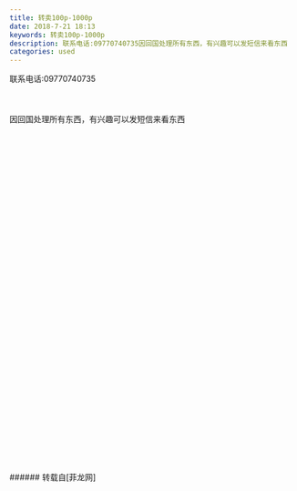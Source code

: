 ```yaml
---
title: 转卖100p-1000p
date: 2018-7-21 18:13
keywords: 转卖100p-1000p
description: 联系电话:09770740735因回国处理所有东西，有兴趣可以发短信来看东西
categories: used
---
```

<td class="t_f" id="postmessage_1536193">

联系电话:09770740735<br/>
<br/>
<br/>
<br/>
因回国处理所有东西，有兴趣可以发短信来看东西<br/>
<br/>
<br/>
<br/>
<br/>
<br/>
<img alt="" border="0" class="zoom" data-cf-modified-eace72d08ea69b3802803b6d-="" file="http://www.flw.ph/data/appbyme/upload/image/201807/21/CAEvQTugLa4A.jpg" id="aimg_SQIvD" lazyloadthumb="1" onclick="" onmouseover="" src="http://www.flw.ph/data/appbyme/upload/image/201807/21/CAEvQTugLa4A.jpg"/><br/>
<br/>
<img alt="" border="0" class="zoom" data-cf-modified-eace72d08ea69b3802803b6d-="" file="http://www.flw.ph/data/appbyme/upload/image/201807/21/657W8eKffhJM.jpg" id="aimg_MqWE5" lazyloadthumb="1" onclick="" onmouseover="" src="http://www.flw.ph/data/appbyme/upload/image/201807/21/657W8eKffhJM.jpg"/><br/>
<br/>
<img alt="" border="0" class="zoom" data-cf-modified-eace72d08ea69b3802803b6d-="" file="http://www.flw.ph/data/appbyme/upload/image/201807/21/9D3TKJk7lxeh.jpg" id="aimg_wG9hf" lazyloadthumb="1" onclick="" onmouseover="" src="http://www.flw.ph/data/appbyme/upload/image/201807/21/9D3TKJk7lxeh.jpg"/><br/>
<br/>
<img alt="" border="0" class="zoom" data-cf-modified-eace72d08ea69b3802803b6d-="" file="http://www.flw.ph/data/appbyme/upload/image/201807/21/KQV0Sfpakm1w.jpg" id="aimg_i3HlS" lazyloadthumb="1" onclick="" onmouseover="" src="http://www.flw.ph/data/appbyme/upload/image/201807/21/KQV0Sfpakm1w.jpg"/><br/>
<br/>
<img alt="" border="0" class="zoom" data-cf-modified-eace72d08ea69b3802803b6d-="" file="http://www.flw.ph/data/appbyme/upload/image/201807/21/PJq5mXrYtBOI.jpg" id="aimg_PUsGq" lazyloadthumb="1" onclick="" onmouseover="" src="http://www.flw.ph/data/appbyme/upload/image/201807/21/PJq5mXrYtBOI.jpg"/><br/>
<br/>
<img alt="" border="0" class="zoom" data-cf-modified-eace72d08ea69b3802803b6d-="" file="http://www.flw.ph/data/appbyme/upload/image/201807/21/mKdqqUxHTL0p.jpg" id="aimg_K3wK5" lazyloadthumb="1" onclick="" onmouseover="" src="http://www.flw.ph/data/appbyme/upload/image/201807/21/mKdqqUxHTL0p.jpg"/><br/>
<br/>
<img alt="" border="0" class="zoom" data-cf-modified-eace72d08ea69b3802803b6d-="" file="http://www.flw.ph/data/appbyme/upload/image/201807/21/zeqSO2LXnrrF.jpg" id="aimg_q9NqU" lazyloadthumb="1" onclick="" onmouseover="" src="http://www.flw.ph/data/appbyme/upload/image/201807/21/zeqSO2LXnrrF.jpg"/><br/>
<br/>
<img alt="" border="0" class="zoom" data-cf-modified-eace72d08ea69b3802803b6d-="" file="http://www.flw.ph/data/appbyme/upload/image/201807/21/4lSOM7N41QHh.jpg" id="aimg_zP34K" lazyloadthumb="1" onclick="" onmouseover="" src="http://www.flw.ph/data/appbyme/upload/image/201807/21/4lSOM7N41QHh.jpg"/><br/>
<br/>
<img alt="" border="0" class="zoom" data-cf-modified-eace72d08ea69b3802803b6d-="" file="http://www.flw.ph/data/appbyme/upload/image/201807/21/lMAaqeiTzZjd.jpg" id="aimg_Jofm4" lazyloadthumb="1" onclick="" onmouseover="" src="http://www.flw.ph/data/appbyme/upload/image/201807/21/lMAaqeiTzZjd.jpg"/><br/>
<br/>
<img alt="" border="0" class="zoom" data-cf-modified-eace72d08ea69b3802803b6d-="" file="http://www.flw.ph/data/appbyme/upload/image/201807/21/ehhGPCclR3P1.jpg" id="aimg_e1tZo" lazyloadthumb="1" onclick="" onmouseover="" src="http://www.flw.ph/data/appbyme/upload/image/201807/21/ehhGPCclR3P1.jpg"/><br/>
<br/>
<img alt="" border="0" class="zoom" data-cf-modified-eace72d08ea69b3802803b6d-="" file="http://www.flw.ph/data/appbyme/upload/image/201807/21/TFtmJ7OPc38d.jpg" id="aimg_n4Z5h" lazyloadthumb="1" onclick="" onmouseover="" src="http://www.flw.ph/data/appbyme/upload/image/201807/21/TFtmJ7OPc38d.jpg"/><br/>
<br/>
<img alt="" border="0" class="zoom" data-cf-modified-eace72d08ea69b3802803b6d-="" file="http://www.flw.ph/data/appbyme/upload/image/201807/21/PTlV1h5qULQF.jpg" id="aimg_t4mWl" lazyloadthumb="1" onclick="" onmouseover="" src="http://www.flw.ph/data/appbyme/upload/image/201807/21/PTlV1h5qULQF.jpg"/><br/>
<br/>
<img alt="" border="0" class="zoom" data-cf-modified-eace72d08ea69b3802803b6d-="" file="http://www.flw.ph/data/appbyme/upload/image/201807/21/vXkwiYvdAxhe.jpg" id="aimg_KXziy" lazyloadthumb="1" onclick="" onmouseover="" src="http://www.flw.ph/data/appbyme/upload/image/201807/21/vXkwiYvdAxhe.jpg"/><br/>
<br/>
<img alt="" border="0" class="zoom" data-cf-modified-eace72d08ea69b3802803b6d-="" file="http://www.flw.ph/data/appbyme/upload/image/201807/21/AQnfyZNw3F7V.jpg" id="aimg_G5g4D" lazyloadthumb="1" onclick="" onmouseover="" src="http://www.flw.ph/data/appbyme/upload/image/201807/21/AQnfyZNw3F7V.jpg"/><br/>
<br/>
<img alt="" border="0" class="zoom" data-cf-modified-eace72d08ea69b3802803b6d-="" file="http://www.flw.ph/data/appbyme/upload/image/201807/21/6VxJGA6oZ2xL.jpg" id="aimg_vsg4i" lazyloadthumb="1" onclick="" onmouseover="" src="http://www.flw.ph/data/appbyme/upload/image/201807/21/6VxJGA6oZ2xL.jpg"/><br/>
<br/>
<img alt="" border="0" class="zoom" data-cf-modified-eace72d08ea69b3802803b6d-="" file="http://www.flw.ph/data/appbyme/upload/image/201807/21/G7wR9sVvBbGk.jpg" id="aimg_xUsPz" lazyloadthumb="1" onclick="" onmouseover="" src="http://www.flw.ph/data/appbyme/upload/image/201807/21/G7wR9sVvBbGk.jpg"/><br/>
<br/>
<img alt="" border="0" class="zoom" data-cf-modified-eace72d08ea69b3802803b6d-="" file="http://www.flw.ph/data/appbyme/upload/image/201807/21/l7O3m5IUog13.jpg" id="aimg_Tv56H" lazyloadthumb="1" onclick="" onmouseover="" src="http://www.flw.ph/data/appbyme/upload/image/201807/21/l7O3m5IUog13.jpg"/><br/>
<br/>
<img alt="" border="0" class="zoom" data-cf-modified-eace72d08ea69b3802803b6d-="" file="http://www.flw.ph/data/appbyme/upload/image/201807/21/gtNRzXSNc4v4.jpg" id="aimg_tH457" lazyloadthumb="1" onclick="" onmouseover="" src="http://www.flw.ph/data/appbyme/upload/image/201807/21/gtNRzXSNc4v4.jpg"/><br/>
<br/>
<img alt="" border="0" class="zoom" data-cf-modified-eace72d08ea69b3802803b6d-="" file="http://www.flw.ph/data/appbyme/upload/image/201807/21/6cUvWJJfwVgl.jpg" id="aimg_YP449" lazyloadthumb="1" onclick="" onmouseover="" src="http://www.flw.ph/data/appbyme/upload/image/201807/21/6cUvWJJfwVgl.jpg"/><br/>
<br/>
<img alt="" border="0" class="zoom" data-cf-modified-eace72d08ea69b3802803b6d-="" file="http://www.flw.ph/data/appbyme/upload/image/201807/21/qUq0NmQbgyAJ.jpg" id="aimg_p7oda" lazyloadthumb="1" onclick="" onmouseover="" src="http://www.flw.ph/data/appbyme/upload/image/201807/21/qUq0NmQbgyAJ.jpg"/><br/>
<br/>
<img alt="" border="0" class="zoom" data-cf-modified-eace72d08ea69b3802803b6d-="" file="http://www.flw.ph/data/appbyme/upload/image/201807/21/9zyL4ddqdvPA.jpg" id="aimg_fR7KK" lazyloadthumb="1" onclick="" onmouseover="" src="http://www.flw.ph/data/appbyme/upload/image/201807/21/9zyL4ddqdvPA.jpg"/><br/>
<br/>
<img alt="" border="0" class="zoom" data-cf-modified-eace72d08ea69b3802803b6d-="" file="http://www.flw.ph/data/appbyme/upload/image/201807/21/ARWGpEZw7dku.jpg" id="aimg_yynCa" lazyloadthumb="1" onclick="" onmouseover="" src="http://www.flw.ph/data/appbyme/upload/image/201807/21/ARWGpEZw7dku.jpg"/><br/>
<br/>
<img alt="" border="0" class="zoom" data-cf-modified-eace72d08ea69b3802803b6d-="" file="http://www.flw.ph/data/appbyme/upload/image/201807/21/04JvVInoee9Z.jpg" id="aimg_qd4WL" lazyloadthumb="1" onclick="" onmouseover="" src="http://www.flw.ph/data/appbyme/upload/image/201807/21/04JvVInoee9Z.jpg"/><br/>
<br/>
<img alt="" border="0" class="zoom" data-cf-modified-eace72d08ea69b3802803b6d-="" file="http://www.flw.ph/data/appbyme/upload/image/201807/21/zy7ZI6ivqZ5S.jpg" id="aimg_trWpb" lazyloadthumb="1" onclick="" onmouseover="" src="http://www.flw.ph/data/appbyme/upload/image/201807/21/zy7ZI6ivqZ5S.jpg"/><br/>
<br/>
<img alt="" border="0" class="zoom" data-cf-modified-eace72d08ea69b3802803b6d-="" file="http://www.flw.ph/data/appbyme/upload/image/201807/21/yXcqZBDBGgEz.jpg" id="aimg_ba5Xb" lazyloadthumb="1" onclick="" onmouseover="" src="http://www.flw.ph/data/appbyme/upload/image/201807/21/yXcqZBDBGgEz.jpg"/><br/>
<br/>
<img alt="" border="0" class="zoom" data-cf-modified-eace72d08ea69b3802803b6d-="" file="http://www.flw.ph/data/appbyme/upload/image/201807/21/oWD0d8wi4miY.jpg" id="aimg_uR9f5" lazyloadthumb="1" onclick="" onmouseover="" src="http://www.flw.ph/data/appbyme/upload/image/201807/21/oWD0d8wi4miY.jpg"/><br/>
<br/>
<img alt="" border="0" class="zoom" data-cf-modified-eace72d08ea69b3802803b6d-="" file="http://www.flw.ph/data/appbyme/upload/image/201807/21/R9CbJjN86swQ.jpg" id="aimg_nsixi" lazyloadthumb="1" onclick="" onmouseover="" src="http://www.flw.ph/data/appbyme/upload/image/201807/21/R9CbJjN86swQ.jpg"/><br/>
<br/>
<img alt="" border="0" class="zoom" data-cf-modified-eace72d08ea69b3802803b6d-="" file="http://www.flw.ph/data/appbyme/upload/image/201807/21/YKip0ZcbRFzZ.jpg" id="aimg_dYkrW" lazyloadthumb="1" onclick="" onmouseover="" src="http://www.flw.ph/data/appbyme/upload/image/201807/21/YKip0ZcbRFzZ.jpg"/><br/>
<br/>
<img alt="" border="0" class="zoom" data-cf-modified-eace72d08ea69b3802803b6d-="" file="http://www.flw.ph/data/appbyme/upload/image/201807/21/cGWh1DPPQwDO.jpg" id="aimg_YUMLi" lazyloadthumb="1" onclick="" onmouseover="" src="http://www.flw.ph/data/appbyme/upload/image/201807/21/cGWh1DPPQwDO.jpg"/><br/>
<br/>
<img alt="" border="0" class="zoom" data-cf-modified-eace72d08ea69b3802803b6d-="" file="http://www.flw.ph/data/appbyme/upload/image/201807/21/u9ZLrEN0eDRt.jpg" id="aimg_hhmnR" lazyloadthumb="1" onclick="" onmouseover="" src="http://www.flw.ph/data/appbyme/upload/image/201807/21/u9ZLrEN0eDRt.jpg"/><br/>
<br/>
</td>
###### 转载自[菲龙网]